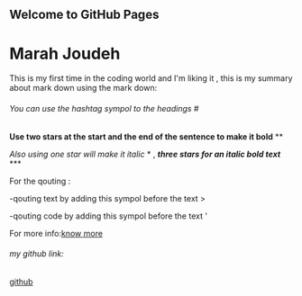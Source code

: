 ## Welcome to GitHub Pages
# Marah Joudeh 

This is my first time in the coding world and I'm liking it , this is my summary about mark down using the mark down:


###### You can use the hashtag sympol to  the headings \#

**Use two stars  at the start and the end of the sentence to make it bold** \**

*Also using one star will make it italic* \* ,  ***three stars for an italic bold text*** \***

For the qouting :

-qouting text by adding this sympol before the text \>

-qouting code by adding this sympol before the text \'

For more info:[know more](https://help.github.com/en/github/writing-on-github/basic-writing-and-formatting-syntax)

###### my github link:
[github](https://github.com/mrsmarah)
